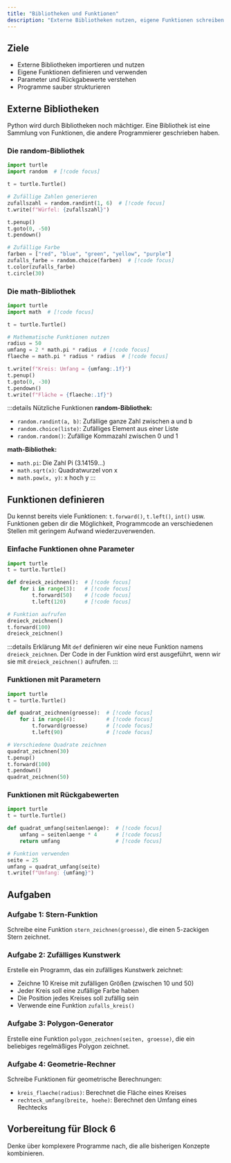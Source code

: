 ```yaml
---
title: "Bibliotheken und Funktionen"
description: "Externe Bibliotheken nutzen, eigene Funktionen schreiben und Programme strukturieren."
---
```


## Ziele
- Externe Bibliotheken importieren und nutzen
- Eigene Funktionen definieren und verwenden
- Parameter und Rückgabewerte verstehen
- Programme sauber strukturieren

## Externe Bibliotheken

Python wird durch Bibliotheken noch mächtiger. Eine Bibliothek ist eine Sammlung von Funktionen, die andere Programmierer geschrieben haben.

### Die random-Bibliothek

```python
import turtle
import random  # [!code focus]

t = turtle.Turtle()

# Zufällige Zahlen generieren
zufallszahl = random.randint(1, 6)  # [!code focus]
t.write(f"Würfel: {zufallszahl}")

t.penup()
t.goto(0, -50)
t.pendown()

# Zufällige Farbe
farben = ["red", "blue", "green", "yellow", "purple"]
zufalls_farbe = random.choice(farben)  # [!code focus]
t.color(zufalls_farbe)
t.circle(30)
```

### Die math-Bibliothek

```python
import turtle
import math  # [!code focus]

t = turtle.Turtle()

# Mathematische Funktionen nutzen
radius = 50
umfang = 2 * math.pi * radius  # [!code focus]
flaeche = math.pi * radius * radius  # [!code focus]

t.write(f"Kreis: Umfang = {umfang:.1f}")
t.penup()
t.goto(0, -30)
t.pendown()
t.write(f"Fläche = {flaeche:.1f}")
```

:::details Nützliche Funktionen
**random-Bibliothek:**
- `random.randint(a, b)`: Zufällige ganze Zahl zwischen a und b
- `random.choice(liste)`: Zufälliges Element aus einer Liste
- `random.random()`: Zufällige Kommazahl zwischen 0 und 1

**math-Bibliothek:**  
- `math.pi`: Die Zahl Pi (3.14159...)
- `math.sqrt(x)`: Quadratwurzel von x
- `math.pow(x, y)`: x hoch y
:::

## Funktionen definieren

Du kennst bereits viele Funktionen: `t.forward()`, `t.left()`, `int()` usw. Funktionen geben dir die Möglichkeit, Programmcode an verschiedenen Stellen mit geringem Aufwand wiederzuverwenden.

### Einfache Funktionen ohne Parameter

```python
import turtle
t = turtle.Turtle()

def dreieck_zeichnen():  # [!code focus]
    for i in range(3):   # [!code focus]
        t.forward(50)    # [!code focus]
        t.left(120)      # [!code focus]

# Funktion aufrufen
dreieck_zeichnen()
t.forward(100)
dreieck_zeichnen()
```

:::details Erklärung
Mit `def` definieren wir eine neue Funktion namens `dreieck_zeichnen`. Der Code in der Funktion wird erst ausgeführt, wenn wir sie mit `dreieck_zeichnen()` aufrufen.
:::

### Funktionen mit Parametern

```python
import turtle
t = turtle.Turtle()

def quadrat_zeichnen(groesse):  # [!code focus]
    for i in range(4):          # [!code focus]
        t.forward(groesse)      # [!code focus]
        t.left(90)              # [!code focus]

# Verschiedene Quadrate zeichnen
quadrat_zeichnen(30)
t.penup()
t.forward(100)
t.pendown()
quadrat_zeichnen(50)
```

### Funktionen mit Rückgabewerten

```python
import turtle
t = turtle.Turtle()

def quadrat_umfang(seitenlaenge):  # [!code focus]
    umfang = seitenlaenge * 4      # [!code focus]
    return umfang                  # [!code focus]

# Funktion verwenden
seite = 25
umfang = quadrat_umfang(seite)
t.write(f"Umfang: {umfang}")
```

## Aufgaben

### Aufgabe 1: Stern-Funktion
Schreibe eine Funktion `stern_zeichnen(groesse)`, die einen 5-zackigen Stern zeichnet.

### Aufgabe 2: Zufälliges Kunstwerk
Erstelle ein Programm, das ein zufälliges Kunstwerk zeichnet:
- Zeichne 10 Kreise mit zufälligen Größen (zwischen 10 und 50)
- Jeder Kreis soll eine zufällige Farbe haben
- Die Position jedes Kreises soll zufällig sein
- Verwende eine Funktion `zufalls_kreis()`

### Aufgabe 3: Polygon-Generator
Erstelle eine Funktion `polygon_zeichnen(seiten, groesse)`, die ein beliebiges regelmäßiges Polygon zeichnet.

### Aufgabe 4: Geometrie-Rechner
Schreibe Funktionen für geometrische Berechnungen:
- `kreis_flaeche(radius)`: Berechnet die Fläche eines Kreises
- `rechteck_umfang(breite, hoehe)`: Berechnet den Umfang eines Rechtecks

## Vorbereitung für Block 6
Denke über komplexere Programme nach, die alle bisherigen Konzepte kombinieren.

